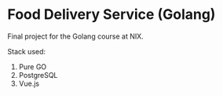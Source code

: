 # Food Delivery Service (Golang)

Final project for the Golang course at NIX.

Stack used:
1. Pure GO
2. PostgreSQL
3. Vue.js
